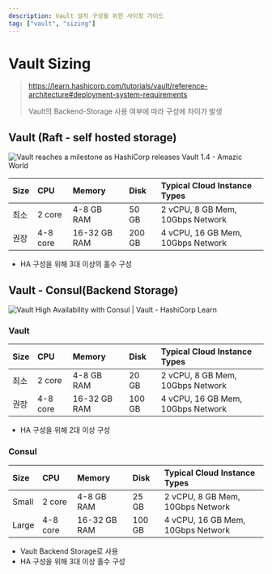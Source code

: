 ```yaml
---
description: Vault 설치 구성을 위한 사이징 가이드
tag: ["vault", "sizing"]
---
```


# Vault Sizing
> <https://learn.hashicorp.com/tutorials/vault/reference-architecture#deployment-system-requirements>
>
> Vault의 Backend-Storage 사용 여부에 따라 구성에 차이가 발생


## Vault (Raft - self hosted storage)

![Vault reaches a milestone as HashiCorp releases Vault 1.4 - Amazic World](https://amazicworld.com/wp-content/uploads/2020/04/Vault_internal_storage.png)

| Size | CPU      | Memory       | Disk   | Typical Cloud Instance Types      |
| :--- | :------- | :----------- | :----- | :-------------------------------- |
| 최소 | 2 core   | 4-8 GB RAM   | 50 GB  | 2 vCPU, 8 GB Mem, 10Gbps Network  |
| 권장 | 4-8 core | 16-32 GB RAM | 200 GB | 4 vCPU, 16 GB Mem, 10Gbps Network |

- HA 구성을 위해 3대 이상의 홀수 구성



## Vault - Consul(Backend Storage)

![Vault High Availability with Consul | Vault - HashiCorp Learn](https://mktg-content-api-hashicorp.vercel.app/api/assets?product=tutorials&version=main&asset=public%2Fimg%2Fvault%2Fvault-consul-storage-oss-reference-architecture.svg)

### Vault

| Size | CPU      | Memory       | Disk   | Typical Cloud Instance Types      |
| :--- | :------- | :----------- | :----- | :-------------------------------- |
| 최소 | 2 core   | 4-8 GB RAM   | 20 GB  | 2 vCPU, 8 GB Mem, 10Gbps Network  |
| 권장 | 4-8 core | 16-32 GB RAM | 100 GB | 4 vCPU, 16 GB Mem, 10Gbps Network |

- HA 구성을 위해 2대 이상 구성

### Consul

| Size  | CPU      | Memory       | Disk   | Typical Cloud Instance Types      |
| :---- | :------- | :----------- | :----- | :-------------------------------- |
| Small | 2 core   | 4-8 GB RAM   | 25 GB  | 2 vCPU, 8 GB Mem, 10Gbps Network  |
| Large | 4-8 core | 16-32 GB RAM | 100 GB | 4 vCPU, 16 GB Mem, 10Gbps Network |

- Vault Backend Storage로 사용
- HA 구성을 위해 3대 이상 홀수 구성